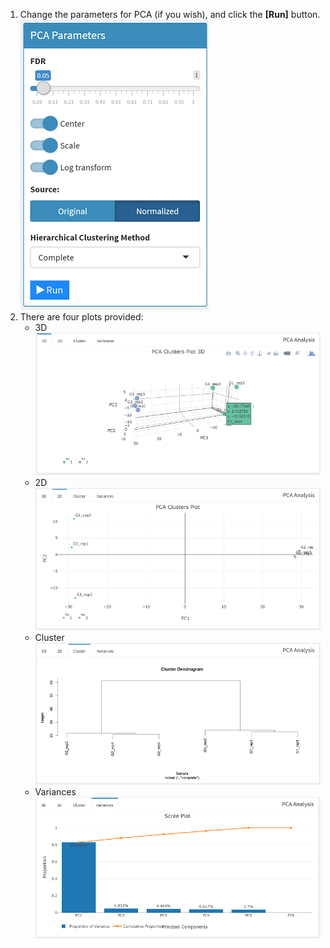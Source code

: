 

1. Change the parameters for PCA (if you wish), and click the **[Run]** button.  
  ![PCA Parameters](../www/PCAParameters.png)  
2. There are four plots provided:  
    - 3D  
      ![3d](../www/3d.png)  
    - 2D  
      ![2d](../www/2d.png)  
    - Cluster  
      ![cluster](../www/cluster.png)  
    - Variances  
      ![variance](../www/variances.png)  
